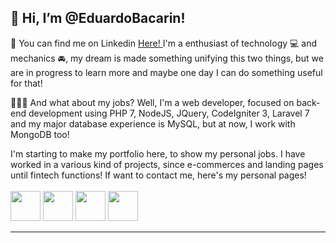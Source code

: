 <h2>👋 Hi, I’m @EduardoBacarin!</h2>
💼 You can find me on Linkedin <a href="https://www.linkedin.com/in/eduardo-de-oliveira-bacarin-a72b987a/"> Here! </a>
I'm a enthusiast of technology 💻 and mechanics 🚘, my dream is made something unifying this two things, but we are in progress to learn more and maybe one day I can do something useful for that!

🧑🏻‍💻 And what about my jobs? Well, I'm a web developer, focused on back-end development using PHP 7, NodeJS, JQuery, CodeIgniter 3, Laravel 7 and my major database experience is MySQL, but at now, I work with MongoDB too!

I'm starting to make my portfolio here, to show my personal jobs. I have worked in a various kind of projects, since e-commerces and landing pages until fintech functions!
If want to contact me, here's my personal pages!
<br><br>
<a href="https://www.facebook.com/eduardodogeat" target="_blank"><img src="https://logodownload.org/wp-content/uploads/2014/09/facebook-logo-3-1.png" style="width: 48px; height: 48px;"></a>
<a href="https://instagram.com/dogeat" target="_blank"><img src="https://logodownload.org/wp-content/uploads/2017/04/instagram-logo.png" style="width: 48px; height: 48px;"></a>
<a href="https://www.linkedin.com/in/eduardo-de-oliveira-bacarin-a72b987a/"><img src="https://cdn-icons-png.flaticon.com/512/174/174857.png" style="height: 48px; width: 48px;"></a>
<a href="mailto:eduardo.obacarin@gmail.com" target="_blank"><img src="https://logodownload.org/wp-content/uploads/2018/03/gmail-logo-16.png" style="height: 48px; width: 48px;">

<hr>
